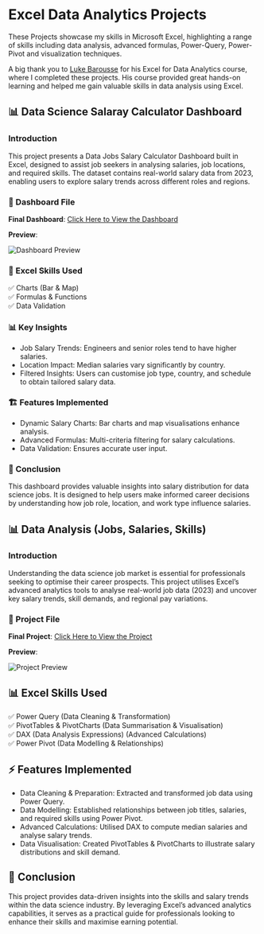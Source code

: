 # Excel Data Analytics Projects  
 These Projects showcase my skills in Microsoft Excel, highlighting a range of skills including data analysis, advanced formulas, Power-Query, Power-Pivot and visualization techniques.  
 
 A big thank you to [Luke Barousse](https://github.com/lukebarousse) for his Excel for Data Analytics course, where I completed these projects. His course provided great hands-on learning and helped me gain valuable skills in data analysis using Excel.
 
## 📊 Data Science Salaray Calculator Dashboard  
### Introduction  

This project presents a Data Jobs Salary Calculator Dashboard built in Excel, designed to assist job seekers in analysing salaries, job locations, and required skills. The dataset contains real-world salary data from 2023, enabling users to explore salary trends across different roles and regions.  

### 📁 Dashboard File  

**Final Dashboard**: [Click Here to View the Dashboard](https://github.com/Akkju/Excel_Project-Data_Analytics/tree/main/Project_1%20-%20Data%20Science%20Salaray%20Calculator%20Dashboard)  

**Preview**:

![Dashboard Preview](https://github.com/user-attachments/assets/b85867f7-84d3-4e45-987e-d9eb66e43e12)  

### 🔹 Excel Skills Used  
✅ Charts (Bar & Map)  
✅ Formulas & Functions  
✅ Data Validation  

### 📊 Key Insights  

- Job Salary Trends: Engineers and senior roles tend to have higher salaries.  
- Location Impact: Median salaries vary significantly by country.  
- Filtered Insights: Users can customise job type, country, and schedule to obtain tailored salary data.  


### 🏗️ Features Implemented  

- Dynamic Salary Charts: Bar charts and map visualisations enhance analysis.  
- Advanced Formulas: Multi-criteria filtering for salary calculations.  
- Data Validation: Ensures accurate user input.  


### 🎯 Conclusion  

This dashboard provides valuable insights into salary distribution for data science jobs. It is designed to help users make informed career decisions by understanding how job role, location, and work type influence salaries.  



## 📊 Data Analysis (Jobs, Salaries, Skills)

### Introduction  

Understanding the data science job market is essential for professionals seeking to optimise their career prospects. This project utilises Excel’s advanced analytics tools to analyse real-world job data (2023) and uncover key salary trends, skill demands, and regional pay variations.  

### 📁 Project File  

**Final Project**: [Click Here to View the Project](https://github.com/Akkju/Excel_Project-Data_Analytics/tree/main/Project_2%20-%20Data%20Analysis%20(Jobs%2C%20Salaries%2C%20Skills))  

**Preview**:  

 ![Project Preview](https://github.com/user-attachments/assets/78e3f51a-4f5a-4e13-b333-e1a160020db0)  

## 📊 Excel Skills Used   
 
✅ Power Query (Data Cleaning & Transformation)  
✅ PivotTables & PivotCharts (Data Summarisation & Visualisation)  
✅ DAX (Data Analysis Expressions) (Advanced Calculations)  
✅ Power Pivot (Data Modelling & Relationships)  

## ⚡ Features Implemented  

- Data Cleaning & Preparation: Extracted and transformed job data using Power Query.  
- Data Modelling: Established relationships between job titles, salaries, and required skills using Power Pivot.  
- Advanced Calculations: Utilised DAX to compute median salaries and analyse salary trends.  
- Data Visualisation: Created PivotTables & PivotCharts to illustrate salary distributions and skill demand.
  
## 🎯 Conclusion  

This project provides data-driven insights into the skills and salary trends within the data science industry. By leveraging Excel’s advanced analytics capabilities, it serves as a practical guide for professionals looking to enhance their skills and maximise earning potential.  



 




